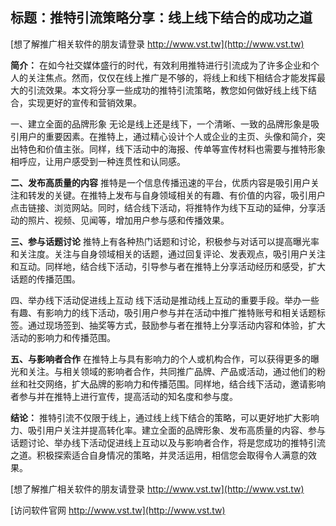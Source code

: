 ## **标题：推特引流策略分享：线上线下结合的成功之道**

[想了解推广相关软件的朋友请登录 http://www.vst.tw](http://www.vst.tw)

**简介：**
在如今社交媒体盛行的时代，有效利用推特进行引流成为了许多企业和个人的关注焦点。然而，仅仅在线上推广是不够的，将线上和线下相结合才能发挥最大的引流效果。本文将分享一些成功的推特引流策略，教您如何做好线上线下结合，实现更好的宣传和营销效果。

一、建立全面的品牌形象
无论是线上还是线下，一个清晰、一致的品牌形象是吸引用户的重要因素。在推特上，通过精心设计个人或企业的主页、头像和简介，突出特色和价值主张。同样，线下活动中的海报、传单等宣传材料也需要与推特形象相呼应，让用户感受到一种连贯性和认同感。

**二、发布高质量的内容**
推特是一个信息传播迅速的平台，优质内容是吸引用户关注和转发的关键。在推特上发布与自身领域相关的有趣、有价值的内容，吸引用户点击链接、浏览网站。同时，结合线下活动，将推特作为线下互动的延伸，分享活动的照片、视频、见闻等，增加用户参与感和传播效果。

**三、参与话题讨论**
推特上有各种热门话题和讨论，积极参与对话可以提高曝光率和关注度。关注与自身领域相关的话题，通过回复评论、发表观点，吸引用户关注和互动。同样地，结合线下活动，引导参与者在推特上分享活动经历和感受，扩大话题的传播范围。

四、举办线下活动促进线上互动
线下活动是推动线上互动的重要手段。举办一些有趣、有影响力的线下活动，吸引用户参与并在活动中推广推特账号和相关话题标签。通过现场签到、抽奖等方式，鼓励参与者在推特上分享活动内容和体验，扩大活动的影响力和传播范围。

**五、与影响者合作**
在推特上与具有影响力的个人或机构合作，可以获得更多的曝光和关注。与相关领域的影响者合作，共同推广品牌、产品或活动，通过他们的粉丝和社交网络，扩大品牌的影响力和传播范围。同样地，结合线下活动，邀请影响者参与并在推特上进行宣传，提高活动的知名度和参与度。

**结论：**
推特引流不仅限于线上，通过线上线下结合的策略，可以更好地扩大影响力、吸引用户关注并提高转化率。建立全面的品牌形象、发布高质量的内容、参与话题讨论、举办线下活动促进线上互动以及与影响者合作，将是您成功的推特引流之道。积极探索适合自身情况的策略，并灵活运用，相信您会取得令人满意的效果。

[想了解推广相关软件的朋友请登录 http://www.vst.tw](http://www.vst.tw)


[访问软件官网 http://www.vst.tw](http://www.vst.tw)
